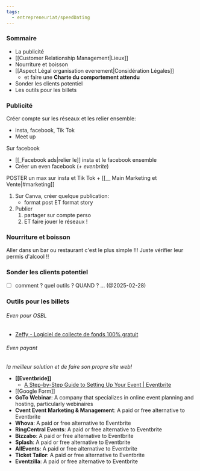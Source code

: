 ```yaml
---
tags:
  - entrepreneuriat/speedDating
---
```

### Sommaire
- La publicité 
- [[Customer Relationship Management|Lieux]] 
- Nourriture et boisson
- [[Aspect Légal organisation evenement|Considération Légales]]
	- et faire une **Charte du comportement attendu**
- Sonder les clients potentiel
- Les outils pour les billets

### Publicité
Créer compte sur les réseaux et les relier ensemble: 
- insta, facebook, Tik Tok 
- Meet up


Sur facebook
- [[_Facebook ads|relier le]] insta et le facebook ensemble
-  Créer un even facebook (*+ evenbrite*)

POSTER un max sur insta et Tik Tok + [[__ Main Marketing et Vente|#marketing]]
1. Sur Canva, créer quelque publication:
	- format post ET format story
2. Publier
	1. partager sur compte perso 
	2. ET faire jouer le réseaux !

### Nourriture et boisson
Aller dans un bar ou restaurant c'est le plus simple !!!
Juste vérifier leur permis d'alcool !!


### Sonder les clients potentiel
- [ ] comment ? quel outils ? QUAND ? ... (@2025-02-28)


### Outils pour les billets
###### Even pour OSBL
- [Zeffy - Logiciel de collecte de fonds 100% gratuit](https://fr.zeffy.com/)

###### Even payant
*la meilleur solution et de faire son propre site web!*
- **[[Eventbride]]** 
	- [A Step-by-Step Guide to Setting Up Your Event \| Eventbrite](https://www.eventbrite.com/l/event-setup-checklist/)
- [[Google Form]]
- **GoTo Webinar**: A company that specializes in online event planning and hosting, particularly webinaires
- **Cvent Event Marketing & Management**: A paid or free alternative to Eventbrite
- **Whova**: A paid or free alternative to Eventbrite
- **RingCentral Events**: A paid or free alternative to Eventbrite
- **Bizzabo**: A paid or free alternative to Eventbrite
- **Splash**: A paid or free alternative to Eventbrite
- **AllEvents**: A paid or free alternative to Eventbrite
- **Ticket Tailor**: A paid or free alternative to Eventbrite
- **Eventzilla**: A paid or free alternative to Eventbrite





